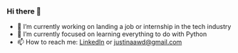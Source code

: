### Hi there 👋


- 🔭 I’m currently working on landing a job or internship in the tech industry
- 🌱 I’m currently focused on learning everything to do with Python
- 📫 How to reach me: [LinkedIn](https://www.linkedin.com/in/justinaawd) or justinaawd@gmail.com

<!--

- 👯 I’m looking to collaborate on ...
- 🤔 I’m looking for help with ...
- 💬 Ask me about ...

- 😄 Pronouns: ...
- ⚡ Fun fact: ...
-->
